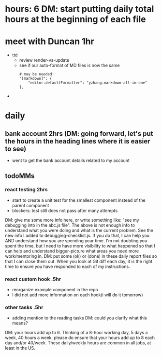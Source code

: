 # hours: 6 DM: start putting daily total hours at the beginning of each file

# meet with Duncan 1hr

- ttd
  - review render-vs-update
  - see if our auto-format of MD files is now the same
    ```
    # may be needed:
    "[markdown]": {
    	"editor.defaultFormatter": "yzhang.markdown-all-in-one"
    },
    ```
- 

# daily

## bank account 2hrs (DM: going forward, let's put the hours in the heading lines where it is easier to see)

- went to get the bank account details related to my account

## todoMMs

### react testing 2hrs

- start to create a unit test for the smallest component instead of the parent component
- blockers: test still does not pass after many attempts

DM: give me some more info here, or write something like: "see my debugging into in the abc.js file". The above is not enough info to understand what you were doing and what is the current problem. See the new info I added to debugging-checklist.js. If you do that, I can help you AND understand how you are spending your time. I'm not doubting you spent the time, but I need to have more visibility to what happened so that I can help and understand bigger-picture what areas you need more work/mentoring in. DM: put some (ok) or (done) in these daily report files so that I can close them out. When you look at Git diff each day, it is the right time to ensure you have responded to each of my instructions.

### react custom hook .5hr

  - reorganize example component in the repo
  - I did not add more information on each hook(i will do it tomorrow)

### other tasks .5hr

- adding mention to the reading tasks
DM: could you clarify what this means?

DM: your hours add up to 6. Thinking of a 8-hour working day, 5 days a week, 40 hours a week, please do ensure that your hours add up to 8 each day and/or 40/week. These daily/weekly hours are common in all jobs, at least in the US.